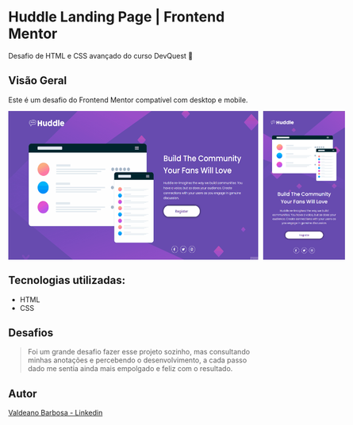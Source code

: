 # Huddle Landing Page | Frontend Mentor
Desafio de HTML e CSS avançado do curso DevQuest 🚀

## Visão Geral

Este é um desafio do Frontend Mentor compatível com desktop e mobile.

<div style="display: flex; gap: 10px;">
  <img src="./src/images/desktop.gif" height="300" alt="gif da tela inicial do projeto"/>
  <img src="./src/images/mobile.png" height="300" alt="tela inicial no mobile"/>
</div>

## Tecnologias utilizadas:
- HTML
- CSS

## Desafios
> Foi um grande desafio fazer esse projeto sozinho, mas consultando minhas anotações e percebendo o desenvolvimento, a cada passo dado me sentia ainda mais empolgado e feliz com o resultado.

## Autor

[Valdeano Barbosa - Linkedin]((https://www.linkedin.com/in/valdeanofilhoo/))
